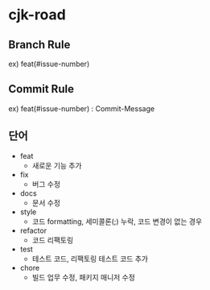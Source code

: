 # cjk-road

## Branch Rule

ex) feat(#issue-number)

## Commit Rule

ex) feat(#issue-number) : Commit-Message

## 단어

- feat 
  - 새로운 기능 추가
- fix
  - 버그 수정
- docs
  - 문서 수정
- style
  - 코드 formatting, 세미콜론(;) 누락, 코드 변경이 없는 경우
- refactor
  - 코드 리팩토링
- test
  - 테스트 코드, 리팩토링 테스트 코드 추가
- chore
  - 빌드 업무 수정, 패키지 매니저 수정

